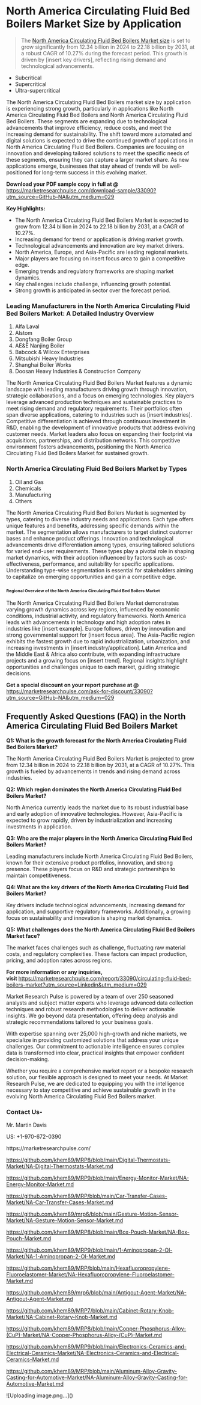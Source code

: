 <h1>North America Circulating Fluid Bed Boilers Market&nbsp;Size by Application</h1><blockquote><p>The <a href="https://marketresearchpulse.com/download-sample/33090?utm_source=GitHub-NA&amp;utm_medium=029">North America Circulating Fluid Bed Boilers Market size</a> is set to grow significantly from 12.34 billion in 2024 to 22.18 billion by 2031, at a robust CAGR of 10.27% during the forecast period. This growth is driven by [insert key drivers], reflecting rising demand and technological advancements.</p></blockquote><ul><li>Subcritical <li> Supercritical <li> Ultra-supercritical</li></ul><p>The North America Circulating Fluid Bed Boilers market size by application is experiencing strong growth, particularly in applications like North America Circulating Fluid Bed Boilers and North America Circulating Fluid Bed Boilers. These segments are expanding due to technological advancements that improve efficiency, reduce costs, and meet the increasing demand for sustainability. The shift toward more automated and digital solutions is expected to drive the continued growth of applications in North America Circulating Fluid Bed Boilers. Companies are focusing on innovation and developing tailored solutions to meet the specific needs of these segments, ensuring they can capture a larger market share. As new applications emerge, businesses that stay ahead of trends will be well-positioned for long-term success in this evolving market.</p><p><strong>Download your PDF sample copy in full at @ </strong><a href="https://marketresearchpulse.com/download-sample/33090?utm_source=GitHub-NA&amp;utm_medium=029">https://marketresearchpulse.com/download-sample/33090?utm_source=GitHub-NA&amp;utm_medium=029</a></p><p><strong>Key Highlights: </strong></p><ul><li>The North America Circulating Fluid Bed Boilers Market is expected to grow from 12.34 billion in 2024 to 22.18 billion by 2031, at a CAGR of 10.27%.</li><li>Increasing demand for trend or application is driving market growth.</li><li>Technological advancements and innovation are key market drivers.</li><li>North America, Europe, and Asia-Pacific are leading regional markets.</li><li>Major players are focusing on insert focus area to gain a competitive edge.</li><li>Emerging trends and regulatory frameworks are shaping market dynamics.</li><li>Key challenges include challenge, influencing growth potential.</li><li>Strong growth is anticipated in sector over the forecast period.</li></ul><h3>Leading Manufacturers in the North America Circulating Fluid Bed Boilers Market: A Detailed Industry Overview</h3><ol><li>Alfa Laval</li><li>Alstom</li><li>Dongfang Boiler Group</li><li>AE&E Nanjing Boiler</li><li>Babcock & Wilcox Enterprises</li><li>Mitsubishi Heavy Industries</li><li>Shanghai Boiler Works</li><li>Doosan Heavy Industries & Construction Company</li></ol><div class="flex max-w-full flex-col flex-grow"><div class="min-h-8 text-message flex w-full flex-col items-end gap-2 whitespace-normal break-words [.text-message+&amp;]:mt-5" dir="auto" data-message-author-role="assistant" data-message-id="fd8432e4-4910-450d-b182-61b7bfb0a01f" data-message-model-slug="gpt-4o"><div class="flex w-full flex-col gap-1 empty:hidden first:pt-[3px]"><div class="markdown prose w-full break-words dark:prose-invert light"><p>The North America Circulating Fluid Bed Boilers Market features a dynamic landscape with leading manufacturers driving growth through innovation, strategic collaborations, and a focus on emerging technologies. Key players leverage advanced production techniques and sustainable practices to meet rising demand and regulatory requirements. Their portfolios often span diverse applications, catering to industries such as [insert industries]. Competitive differentiation is achieved through continuous investment in R&amp;D, enabling the development of innovative products that address evolving customer needs. Market leaders also focus on expanding their footprint via acquisitions, partnerships, and distribution networks. This competitive environment fosters advancements, positioning the North America Circulating Fluid Bed Boilers Market for sustained growth.</p></div></div></div></div><h3>North America Circulating Fluid Bed Boilers Market by Types</h3><ol><li>Oil and Gas <li> Chemicals <li> Manufacturing <li> Others</li></ol><div class="flex max-w-full flex-col flex-grow"><div class="min-h-8 text-message flex w-full flex-col items-end gap-2 whitespace-normal break-words [.text-message+&amp;]:mt-5" dir="auto" data-message-author-role="assistant" data-message-id="084470be-0bb7-4664-bddf-5156b4f41249" data-message-model-slug="gpt-4o-mini"><div class="flex w-full flex-col gap-1 empty:hidden first:pt-[3px]"><div class="markdown prose w-full break-words dark:prose-invert light"><p>The North America Circulating Fluid Bed Boilers Market is segmented by types, catering to diverse industry needs and applications. Each type offers unique features and benefits, addressing specific demands within the market. The segmentation allows manufacturers to target distinct customer bases and enhance product offerings. Innovation and technological advancements drive differentiation among types, ensuring tailored solutions for varied end-user requirements. These types play a pivotal role in shaping market dynamics, with their adoption influenced by factors such as cost-effectiveness, performance, and suitability for specific applications. Understanding type-wise segmentation is essential for stakeholders aiming to capitalize on emerging opportunities and gain a competitive edge.</p></div></div></div></div><h3><span style="font-size: 11px;">Regional Overview of the North America Circulating Fluid Bed Boilers Market</span></h3><div class="flex max-w-full flex-col flex-grow"><div class="min-h-8 text-message flex w-full flex-col items-end gap-2 whitespace-normal break-words [.text-message+&amp;]:mt-5" dir="auto" data-message-author-role="assistant" data-message-id="e9038762-ce64-4e30-91c9-9bd413514231" data-message-model-slug="gpt-4o-mini"><div class="flex w-full flex-col gap-1 empty:hidden first:pt-[3px]"><div class="markdown prose w-full break-words dark:prose-invert light"><p>The North America Circulating Fluid Bed Boilers Market demonstrates varying growth dynamics across key regions, influenced by economic conditions, industrial activity, and regulatory frameworks. North America leads with advancements in technology and high adoption rates in industries like [insert example]. Europe follows, driven by innovation and strong governmental support for [insert focus area]. The Asia-Pacific region exhibits the fastest growth due to rapid industrialization, urbanization, and increasing investments in [insert industry/application]. Latin America and the Middle East &amp; Africa also contribute, with expanding infrastructure projects and a growing focus on [insert trend]. Regional insights highlight opportunities and challenges unique to each market, guiding strategic decisions.</p></div></div></div></div><p><strong>Get a special discount on your report purchase at @ </strong><a href="https://marketresearchpulse.com/ask-for-discount/33090?utm_source=GitHub-NA&amp;utm_medium=029">https://marketresearchpulse.com/ask-for-discount/33090?utm_source=GitHub-NA&amp;utm_medium=029</a></p><h2>Frequently Asked Questions (FAQ) in the North America Circulating Fluid Bed Boilers Market</h2><p><strong>Q1: What is the growth forecast for the North America Circulating Fluid Bed Boilers Market?</strong></p><p>The North America Circulating Fluid Bed Boilers Market is projected to grow from 12.34 billion in 2024 to 22.18 billion by 2031, at a CAGR of 10.27%. This growth is fueled by advancements in trends and rising demand across industries.</p><p><strong>Q2: Which region dominates the North America Circulating Fluid Bed Boilers Market?</strong></p><p>North America currently leads the market due to its robust industrial base and early adoption of innovative technologies. However, Asia-Pacific is expected to grow rapidly, driven by industrialization and increasing investments in application.</p><p><strong>Q3: Who are the major players in the North America Circulating Fluid Bed Boilers Market?</strong></p><p>Leading manufacturers include North America Circulating Fluid Bed Boilers, known for their extensive product portfolios, innovation, and strong presence. These players focus on R&amp;D and strategic partnerships to maintain competitiveness.</p><p><strong>Q4: What are the key drivers of the North America Circulating Fluid Bed Boilers Market?</strong></p><p>Key drivers include technological advancements, increasing demand for application, and supportive regulatory frameworks. Additionally, a growing focus on sustainability and innovation is shaping market dynamics.</p><p><strong>Q5: What challenges does the North America Circulating Fluid Bed Boilers Market face?</strong></p><p>The market faces challenges such as challenge, fluctuating raw material costs, and regulatory complexities. These factors can impact production, pricing, and adoption rates across regions.</p><p><strong>For more information or any inquiries, visit&nbsp;</strong><a href="https://marketresearchpulse.com/report/33090/circulating-fluid-bed-boilers-market?utm_source=Linkedin&utm_medium=029">https://marketresearchpulse.com/report/33090/circulating-fluid-bed-boilers-market?utm_source=Linkedin&utm_medium=029</a></p><p>Market Research Pulse is powered by a team of over 250 seasoned analysts and subject matter experts who leverage advanced data collection techniques and robust research methodologies to deliver actionable insights. We go beyond data presentation, offering deep analysis and strategic recommendations tailored to your business goals.</p><p>With expertise spanning over 25,000 high-growth and niche markets, we specialize in providing customized solutions that address your unique challenges. Our commitment to actionable intelligence ensures complex data is transformed into clear, practical insights that empower confident decision-making.</p><p>Whether you require a comprehensive market report or a bespoke research solution, our flexible approach is designed to meet your needs. At Market Research Pulse, we are dedicated to equipping you with the intelligence necessary to stay competitive and achieve sustainable growth in the evolving North America Circulating Fluid Bed Boilers market.</p><h3><strong>Contact Us-</strong></h3><p>Mr. Martin Davis</p><p>US: +1-970-672-0390</p><p>https://marketresearchpulse.com/</p><p><a href="https://github.com/khem89/MRP8/blob/main/Digital-Thermostats-Market/NA-Digital-Thermostats-Market.md">https://github.com/khem89/MRP8/blob/main/Digital-Thermostats-Market/NA-Digital-Thermostats-Market.md</a></p><p><a href="https://github.com/khem89/MRP9/blob/main/Energy-Monitor-Market/NA-Energy-Monitor-Market.md">https://github.com/khem89/MRP9/blob/main/Energy-Monitor-Market/NA-Energy-Monitor-Market.md</a></p><p><a href="https://github.com/khem89/MRP/blob/main/Car-Transfer-Cases-Market/NA-Car-Transfer-Cases-Market.md">https://github.com/khem89/MRP/blob/main/Car-Transfer-Cases-Market/NA-Car-Transfer-Cases-Market.md</a></p><p><a href="https://github.com/khem89/mrp6/blob/main/Gesture-Motion-Sensor-Market/NA-Gesture-Motion-Sensor-Market.md">https://github.com/khem89/mrp6/blob/main/Gesture-Motion-Sensor-Market/NA-Gesture-Motion-Sensor-Market.md</a></p><p><a href="https://github.com/khem89/MRP8/blob/main/Box-Pouch-Market/NA-Box-Pouch-Market.md">https://github.com/khem89/MRP8/blob/main/Box-Pouch-Market/NA-Box-Pouch-Market.md</a></p><p><a href="https://github.com/khem89/MRP9/blob/main/1-Aminopropan-2-Ol-Market/NA-1-Aminopropan-2-Ol-Market.md">https://github.com/khem89/MRP9/blob/main/1-Aminopropan-2-Ol-Market/NA-1-Aminopropan-2-Ol-Market.md</a></p><p><a href="https://github.com/khem89/MRP/blob/main/Hexafluoropropylene-Fluoroelastomer-Market/NA-Hexafluoropropylene-Fluoroelastomer-Market.md">https://github.com/khem89/MRP/blob/main/Hexafluoropropylene-Fluoroelastomer-Market/NA-Hexafluoropropylene-Fluoroelastomer-Market.md</a></p><p><a href="https://github.com/khem89/mrp6/blob/main/Antigout-Agent-Market/NA-Antigout-Agent-Market.md">https://github.com/khem89/mrp6/blob/main/Antigout-Agent-Market/NA-Antigout-Agent-Market.md</a></p><p><a href="https://github.com/khem89/MRP7/blob/main/Cabinet-Rotary-Knob-Market/NA-Cabinet-Rotary-Knob-Market.md">https://github.com/khem89/MRP7/blob/main/Cabinet-Rotary-Knob-Market/NA-Cabinet-Rotary-Knob-Market.md</a></p><p><a href="https://github.com/khem89/MRP8/blob/main/Copper-Phosphorus-Alloy-(CuP)-Market/NA-Copper-Phosphorus-Alloy-(CuP)-Market.md">https://github.com/khem89/MRP8/blob/main/Copper-Phosphorus-Alloy-(CuP)-Market/NA-Copper-Phosphorus-Alloy-(CuP)-Market.md</a></p><p><a href="https://github.com/khem89/MRP9/blob/main/Electronics-Ceramics-and-Electrical-Ceramics-Market/NA-Electronics-Ceramics-and-Electrical-Ceramics-Market.md">https://github.com/khem89/MRP9/blob/main/Electronics-Ceramics-and-Electrical-Ceramics-Market/NA-Electronics-Ceramics-and-Electrical-Ceramics-Market.md</a></p><p><a href="https://github.com/khem89/MRP/blob/main/Aluminum-Alloy-Gravity-Casting-for-Automotive-Market/NA-Aluminum-Alloy-Gravity-Casting-for-Automotive-Market.md">https://github.com/khem89/MRP/blob/main/Aluminum-Alloy-Gravity-Casting-for-Automotive-Market/NA-Aluminum-Alloy-Gravity-Casting-for-Automotive-Market.md</a></p>
![Uploading image.png…]()
